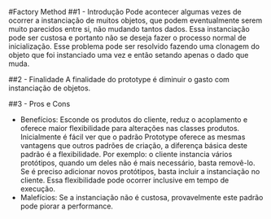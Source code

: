 #Factory Method
##1 - Introdução
Pode acontecer algumas vezes de ocorrer a instanciação de muitos objetos, que podem eventualmente serem muito parecidos entre si, não mudando tantos dados. Essa instanciação pode ser custosa e portanto não se deseja fazer o processo normal de inicialização. Esse problema pode ser resolvido fazendo uma clonagem do objeto que foi instanciado uma vez e então setando apenas o dado que muda.

##2 - Finalidade
A finalidade do prototype é diminuir o gasto com instanciação de objetos. 

##3 - Pros e Cons
* Benefícios: Esconde os produtos do cliente, reduz o acoplamento e oferece maior flexibilidade para alterações nas classes produtos.
	Inicialmente é fácil ver que o padrão Prototype oferece as mesmas vantagens que outros padrões de criação, a diferença básica deste padrão é a flexibilidade. Por exemplo: o cliente instancia vários protótipos, quando um deles não é mais necessário, basta removê-lo. Se é preciso adicionar novos protótipos, basta incluir a instanciação no cliente. Essa flexibilidade pode ocorrer inclusive em tempo de execução.
* Malefícios: Se a instanciação não é custosa, provavelmente este padrão pode piorar a performance.